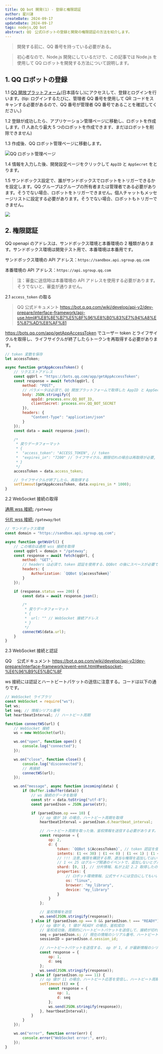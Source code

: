 ```yaml
---
title: QQ bot 開発(1) - 登録と権限認証
author: 星川漣
createDate: 2024-09-17
updateDate: 2024-09-17
tags: nodejs,QQ bot
abstract: QQ　公式ロボットの登録と開発の権限認証の方法を紹介します。
---
```


> 開発する前に、QQ 番号を持っている必要がある。

> 初心者なので、Node.js 開発にしているだけで、この記事では Node.js を使用して QQ ロボットを開発する方法について説明します。

## 1. QQ ロボットの登録

1.1 [QQ 開放プラットフォーム](https://q.qq.com/)(日本語なし)にアクセスして、登録とログインを行います。(tip: ログインするたびに、管理者 QQ 番号を使用して QR コードをスキャンする必要があるので、QQ 番号が管理者 QQ 番号であることを確認してください。)

1.2 登録が成功したら、アプリケーション管理ページに移動し、ロボットを作成します。(1 人あたり最大 5 つのロボットを作成できます、まだはロボットを削除できません)

1.3 作成後、QQ ロボット管理ページに移動します。

![ QQ ロボット管理ページ](https://image.xtt.moe/local/images/2024/09/07/image.png)

1.4 情報を入力した後、開発設定ページをクリックして `AppID` と `AppSecret` をとります。

1.5 サンドボックス設定で、誰がサンドボックスでロボットをトリガーできるかを設定します。QQ グループはグループの所有者または管理者である必要があります。そうでない場合、ロボットをトリガーできません。個人チャットもメッセージリストに設定する必要があります。そうでない場合、ロボットもトリガーできません。

![](https://image.xtt.moe/local/images/2024/09/07/image7fa1f5f20f8ab83c.png)

## 2. 権限認証

QQ openapi のアドレスは、サンドボックス環境と本番環境の 2 種類があります。サンドボックス環境は開発テスト用で、本番環境は本番用です。

サンドボックス環境の API アドレス：`https://sandbox.api.sgroup.qq.com`

本番環境の API アドレス：`https://api.sgroup.qq.com`

> 注：審査に送信時は本番環境の API アドレスを使用する必要があります。そうでないと、審査が通りません。

2.1 `access_token` の取る

> QQ 公式ドキュメント https://bot.q.qq.com/wiki/develop/api-v2/dev-prepare/interface-framework/api-use.html#%E8%8E%B7%E5%8F%96%E8%B0%83%E7%94%A8%E5%87%AD%E8%AF%81

https://bots.qq.com/app/getAppAccessToken でユーザー token とライフサイクルを取得し、ライフサイクルが終了したらトークンを再取得する必要があります。

```js
// token 変数を保存
let accessToken;

async function getAppAccessToken() {
	// リクエストアドレス
	const qqUrl = "https://bots.qq.com/app/getAppAccessToken";
	const response = await fetch(qqUrl, {
		method: "POST",
		// パラメータは必須で、QQ 開放プラットフォームで取得した AppID と AppSecret
		body: JSON.stringify({
			appId: process.env.QQ_BOT_ID,
			clientSecret: process.env.QQ_BOT_SECRET
		}),
		headers: {
			"Content-Type": "application/json"
		}
	});
	const data = await response.json();

	/*
	 * 戻りデータフォーマット
	 * {
	 *	"access_token": "ACCESS_TOKEN", // token
	 *	"expires_in": "7200" // ライフサイクル、期限切れの場合は再取得が必要, 単位秒
	 * }
	 */
	accessToken = data.access_token;

	// ライフサイクルが終了したら、再取得する
	setTimeout(getAppAccessToken, data.expires_in * 1000);
}
```

2.2 WebSocket 接続の取得

[通用 wss 接続:](https://bot.q.qq.com/wiki/develop/api-v2/openapi/wss/url_get.html) `/gateway`

[分片 wss 接続:](https://bot.q.qq.com/wiki/develop/api-v2/openapi/wss/shard_url_get.html) `/gateway/bot`

```js
// サンドボックス環境
const domain = "https://sandbox.api.sgroup.qq.com";

async function getWsUrl() {
	// この場合は通用 wss 接続を取得
	const qqUrl = domain + "/gateway";
	const response = await fetch(qqUrl, {
		method: "GET",
		// headers は必須で、token 認証を使用する、QQBot の後にスペースが必要です
		headers: {
			Authorization: `QQBot ${accessToken}`
		}
	});

	if (response.status === 200) {
		const data = await response.json();

		/*
		 * 戻りデータフォーマット
		 * {
		 *	url: "" // WebSocket 接続アドレス
		 * }
		 */
		connectWS(data.url);
	}
}
```

2.3 WebSocket 接続と認証

QQ 　公式ドキュメント https://bot.q.qq.com/wiki/develop/api-v2/dev-prepare/interface-framework/event-emit.html#websocket-%E6%96%B9%E5%BC%8F

ws 接続には認証とハートビートパケットの送信に注意する。コードは以下の通りです。

```js
// WebSocket ライブラリ
const WebSocket = require("ws");
let ws;
let seq; // 情報シリアル番号
let heartbeatInterval; // ハートビート周期

function connectWS(url) {
	// WebSocket 接続
	ws = new WebSocket(url);

	ws.on("open", function open() {
		console.log("connected");
	});

	ws.on("close", function close() {
		console.log("disconnected");
		// 再接続
		connectWS(url);
	});

	ws.on("message", async function incoming(data) {
		if (Buffer.isBuffer(data)) {
			// ws 接続のデータを取得
			const str = data.toString("utf-8");
			const parsedJson = JSON.parse(str);

			if (parsedJson.op === 10) {
				// op 値が 10 の場合、ハートビート周期を取得
				heartbeatInterval = parsedJson.d.heartbeat_interval;

				// ハートビート周期を取った後、鉴权情報を送信する必要があります。フォーマットは以下の通りです。そうでないとエラーが発生します。
				const response = {
					op: 2,
					d: {
						token: `QQBot ${AccessToken}`, // token 認証を使用
						intents: (1 << 30) | (1 << 0) | (1 << 1) | (1 << 25), // 権限を購読する
						// !!! 注意,権限を購読する際、適当な権限を追加してはいけません、現在のロボットがサポートしている権限のイベントを購読する必要があります、そうでないと ws 接続が直接エラーを報告して接続が閉じられます！！！
						// 1 << 25 はグループ関連のイベントで、追加しないとグループメッセージを受信できません
						shard: [0, 1], // 分片情報、私が上記 2.2 取得したのは分片情報の ws アドレスではないので、ここで固定値を入力する必要があります [0, 1]
						properties: {
							// ロボット環境情報、公式サイトには空白にしてもいいと記載されていますが、ここには properties パラメータを記入する必要があります、パラメータは適当に記入してもよく、記入しないとエラーが発生します
							os: "linux",
							browser: "my_library",
							device: "my_library"
						}
					}
				};

				// 鉴权情報を送信
				ws.send(JSON.stringify(response));
			} else if (parsedJson.op === 0 && parsedJson.t === "READY") {
				// op 値が 0, t 値が READY の場合、鉴权成功
				// 鉴权成功後、周期的にハートビートパケットを送信して、接続が切れないように
				seq = parsedJson.s; // 現在の情報のシリアル番号、ハートビート用
				sessionID = parsedJson.d.session_id;

				// ハートビートパケットを送信する、 op が 1, d が最新情報のシリアル番号
				const response = {
					op: 1,
					d: seq
				};
				ws.send(JSON.stringify(response));
			} else if (parsedJson.op === 11) {
				// op 値が 11 の場合、ハートビート応答を受信し、ハートビート周期後に再度ハートビートパケットを送信する必要があります
				setTimeout(() => {
					const response = {
						op: 1,
						d: seq
					};
					ws.send(JSON.stringify(response));
				}, heartbeatInterval);
			}
		}
	});

	ws.on("error", function error(err) {
		console.error("WebSocket error:", err);
	});
}
```
